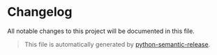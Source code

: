 # Changelog

All notable changes to this project will be documented in this file.

> This file is automatically generated by [python-semantic-release](https://python-semantic-release.readthedocs.io/).
